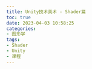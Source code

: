 ```yaml
---
title: Unity技术美术 - Shader篇
toc: true
date: 2023-04-03 10:58:25
categories:
- 图形学
tags:
- Shader
- Unity
- 课程
---
```

